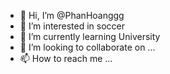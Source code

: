 - 👋 Hi, I’m @PhanHoanggg
- 👀 I’m interested in soccer
- 🌱 I’m currently learning University
- 💞️ I’m looking to collaborate on ...
- 📫 How to reach me ...

<!---
PhanHoanggg/PhanHoanggg is a ✨ special ✨ repository because its `README.md` (this file) appears on your GitHub profile.
You can click the Preview link to take a look at your changes.
--->
